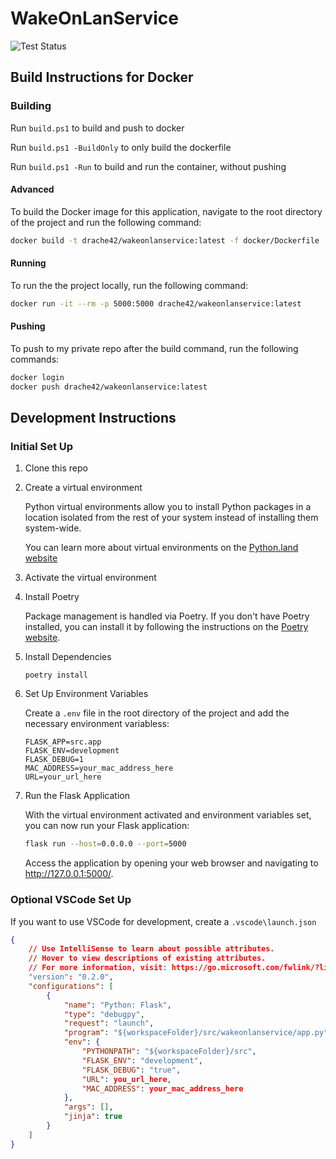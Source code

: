 # WakeOnLanService

![Test Status](https://github.com/drache42/WakeOnLanService/actions/workflows/unit-tests.yml/badge.svg?branch=main)

## Build Instructions for Docker

### Building

Run `build.ps1` to build and push to docker

Run `build.ps1 -BuildOnly` to only build the dockerfile

Run `build.ps1 -Run` to build and run the container, without pushing

#### Advanced

To build the Docker image for this application, navigate to the root directory of the project and run the following command:

```sh
docker build -t drache42/wakeonlanservice:latest -f docker/Dockerfile .
```

#### Running

To run the the project locally, run the following command:

```sh
docker run -it --rm -p 5000:5000 drache42/wakeonlanservice:latest
```

#### Pushing

To push to my private repo after the build command, run the following commands:

```sh
docker login
docker push drache42/wakeonlanservice:latest
```

## Development Instructions

### Initial Set Up

1. Clone this repo

1. Create a virtual environment

   Python virtual environments allow you to install Python packages in a location isolated from the rest of your system instead of installing them system-wide.

   You can learn more about virtual environments on the [Python.land website](https://python.land/virtual-environments/virtualenv)

1. Activate the virtual environment

1. Install Poetry

    Package management is handled via Poetry.
    If you don't have Poetry installed, you can install it by following the instructions on the [Poetry website](https://python-poetry.org/docs/#installation).

1. Install Dependencies

   `poetry install`

1. Set Up Environment Variables

   Create a `.env` file in the root directory of the project and add the necessary environment variabless:

   ```env
   FLASK_APP=src.app
   FLASK_ENV=development
   FLASK_DEBUG=1
   MAC_ADDRESS=your_mac_address_here
   URL=your_url_here
   ```

1. Run the Flask Application

   With the virtual environment activated and environment variables set, you can now run your Flask application:

   ```sh
   flask run --host=0.0.0.0 --port=5000
   ```

   Access the application by opening your web browser and navigating to <http://127.0.0.1:5000/>.

### Optional VSCode Set Up

If you want to use VSCode for development, create a `.vscode\launch.json`

```json
{
    // Use IntelliSense to learn about possible attributes.
    // Hover to view descriptions of existing attributes.
    // For more information, visit: https://go.microsoft.com/fwlink/?linkid=830387
    "version": "0.2.0",
    "configurations": [
        {
            "name": "Python: Flask",
            "type": "debugpy",
            "request": "launch",
            "program": "${workspaceFolder}/src/wakeonlanservice/app.py",
            "env": {
                "PYTHONPATH": "${workspaceFolder}/src",
                "FLASK_ENV": "development",
                "FLASK_DEBUG": "true",
                "URL": you_url_here,
                "MAC_ADDRESS": your_mac_address_here
            },
            "args": [],
            "jinja": true
        }
    ]
}
```

